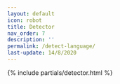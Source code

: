 ```yaml
---
layout: default
icon: robot
title: Detector
nav_order: 7
description: ''
permalink: /detect-language/
last-update: 14/8/2020
---
```


{% include partials/detector.html %}
